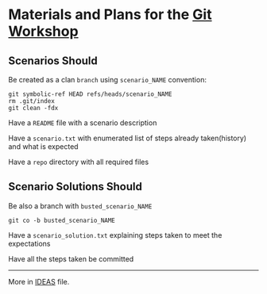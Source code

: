 # Materials and Plans for the [Git Workshop](http://www.ignitekrk.com/events/17546014/)

## Scenarios Should

Be created as a clan `branch` using `scenario_NAME` convention:

    git symbolic-ref HEAD refs/heads/scenario_NAME
    rm .git/index
    git clean -fdx

Have a `README` file with a scenario description

Have a `scenario.txt` with enumerated list of steps already taken(history) and what is expected 

Have a `repo` directory with all required files

## Scenario Solutions Should

Be also a branch with `busted_scenario_NAME`

    git co -b busted_scenario_NAME

Have a `scenario_solution.txt` explaining steps taken to meet the expectations

Have all the steps taken be committed    


---
More in [IDEAS](https://github.com/ssspiochld/git_ws/tree/master/IDEAS.md) file.
